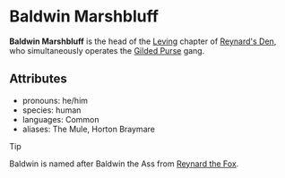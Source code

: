 # Baldwin Marshbluff

**Baldwin Marshbluff** is the head of the [Leving](../leving/leving.md) chapter of [Reynard's Den](../../../organizations/reynards-den.md), who simultaneously operates the [Gilded Purse](../../../organizations/gilded-purse.md) gang.

## Attributes

- pronouns: he/him
- species: human
- languages: Common
- aliases: The Mule, Horton Braymare

> [!TIP]
> Baldwin is named after Baldwin the Ass from [Reynard the Fox](https://en.wikipedia.org/wiki/Reynard_the_Fox).
